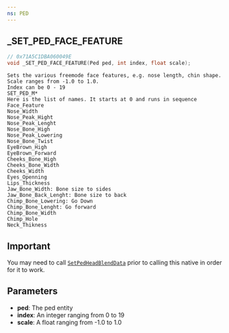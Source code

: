 ```yaml
---
ns: PED
---
```

## _SET_PED_FACE_FEATURE

```c
// 0x71A5C1DBA060049E
void _SET_PED_FACE_FEATURE(Ped ped, int index, float scale);
```

```
Sets the various freemode face features, e.g. nose length, chin shape. Scale ranges from -1.0 to 1.0.
Index can be 0 - 19
SET_PED_M*
Here is the list of names. It starts at 0 and runs in sequence
Face_Feature
Nose_Width
Nose_Peak_Hight
Nose_Peak_Lenght
Nose_Bone_High
Nose_Peak_Lowering
Nose_Bone_Twist
EyeBrown_High
EyeBrown_Forward
Cheeks_Bone_High
Cheeks_Bone_Width
Cheeks_Width
Eyes_Openning
Lips_Thickness
Jaw_Bone_Width: Bone size to sides
Jaw_Bone_Back_Lenght: Bone size to back
Chimp_Bone_Lowering: Go Down
Chimp_Bone_Lenght: Go forward
Chimp_Bone_Width
Chimp_Hole
Neck_Thikness
```

## Important
You may need to call [`SetPedHeadBlendData`](#0x9414E18B9434C2FE) prior to calling this native in order for it to work.

## Parameters
* **ped**: The ped entity
* **index**: An integer ranging from 0 to 19
* **scale**: A float ranging from -1.0 to 1.0

